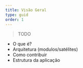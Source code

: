 ```yaml
---
title: Visão Geral
type: guid
order: 1
---
```


> TODO
 * O que é?
 * Arquitetura (modulos/satélites)
 * Como contribuir
 * Estrutura da aplicação

